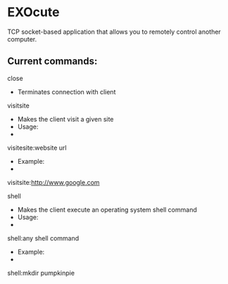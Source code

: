 # EXOcute
TCP socket-based application that allows you to remotely control another computer.

## Current commands:                                                                                                                  
close 

* Terminates connection with client

visitsite
* Makes the client visit a given site
 * Usage:
 * 
  visitesite:website url

 * Example:
 * 
 visitsite:http://www.google.com
  


shell 
* Makes the client execute an operating system shell command
 * Usage: 
 * 
  shell:any shell command

  * Example:
  * 
  shell:mkdir pumpkinpie



